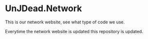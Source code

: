 # UnJDead.Network
This is our network website, see what type of code we use.

Everytime the network website is updated this repository is updated.
